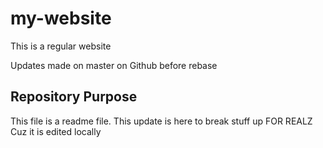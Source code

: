 # my-website

This is a regular website

Updates made on master on Github before rebase

## Repository Purpose

This file is a readme file.
This update is here to break stuff up FOR REALZ
Cuz it is edited locally

